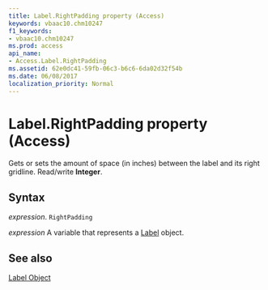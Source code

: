 ```yaml
---
title: Label.RightPadding property (Access)
keywords: vbaac10.chm10247
f1_keywords:
- vbaac10.chm10247
ms.prod: access
api_name:
- Access.Label.RightPadding
ms.assetid: 62e0dc41-59fb-06c3-b6c6-6da02d32f54b
ms.date: 06/08/2017
localization_priority: Normal
---
```



# Label.RightPadding property (Access)

Gets or sets the amount of space (in inches) between the label and its right gridline. Read/write  **Integer**.


## Syntax

_expression_. `RightPadding`

_expression_ A variable that represents a [Label](Access.Label.md) object.


## See also


[Label Object](Access.Label.md)

